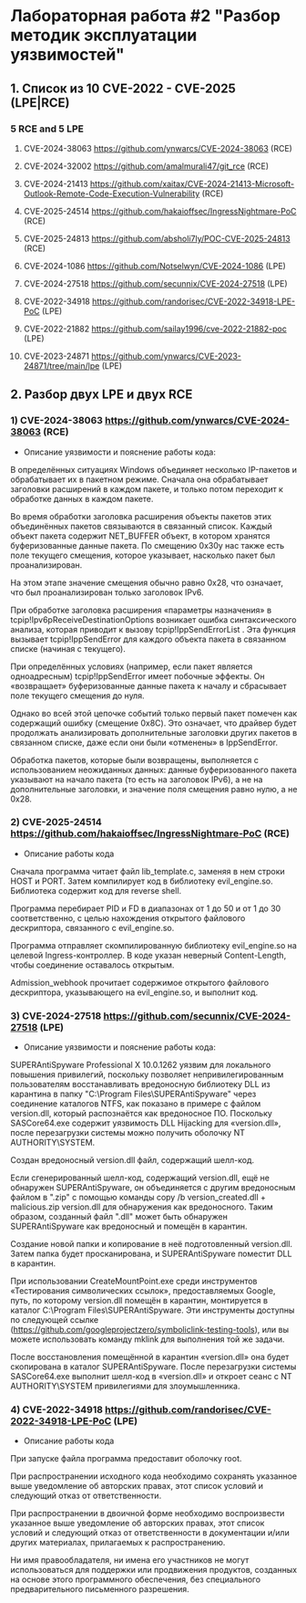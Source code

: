# Лабораторная работа #2 "Разбор методик эксплуатации уязвимостей"

## 1. Список из 10 CVE-2022 - CVE-2025 (LPE|RCE)

### 5 RCE and 5 LPE

1) CVE-2024-38063    https://github.com/ynwarcs/CVE-2024-38063 (RCE)

2) CVE-2024-32002    https://github.com/amalmurali47/git_rce (RCE)

3) CVE-2024-21413    https://github.com/xaitax/CVE-2024-21413-Microsoft-Outlook-Remote-Code-Execution-Vulnerability (RCE)

4) CVE-2025-24514    https://github.com/hakaioffsec/IngressNightmare-PoC (RCE)

5) CVE-2025-24813    https://github.com/absholi7ly/POC-CVE-2025-24813 (RCE)

6) CVE-2024-1086    https://github.com/Notselwyn/CVE-2024-1086 (LPE)

7) CVE-2024-27518    https://github.com/secunnix/CVE-2024-27518 (LPE)

8) CVE-2022-34918    https://github.com/randorisec/CVE-2022-34918-LPE-PoC (LPE)

9) CVE-2022-21882    https://github.com/sailay1996/cve-2022-21882-poc (LPE)

10) CVE-2023-24871    https://github.com/ynwarcs/CVE-2023-24871/tree/main/lpe (LPE)

## 2. Разбор двух LPE и двух RCE

### 1) CVE-2024-38063    https://github.com/ynwarcs/CVE-2024-38063 (RCE)

- Описание уязвимости и пояснение работы кода:

В определённых ситуациях Windows объединяет несколько IP-пакетов и обрабатывает их в пакетном режиме. Сначала она обрабатывает заголовки расширений в каждом пакете, и только потом переходит к обработке данных в каждом пакете.

Во время обработки заголовка расширения объекты пакетов этих объединённых пакетов связываются в связанный список. Каждый объект пакета содержит NET_BUFFER объект, в котором хранятся буферизованные данные пакета. По смещению 0x30у нас также есть поле текущего смещения, которое указывает, насколько пакет был проанализирован. 

На этом этапе значение смещения обычно равно 0x28, что означает, что был проанализирован только заголовок IPv6.

При обработке заголовка расширения «параметры назначения» в tcpip!Ipv6pReceiveDestinationOptions возникает ошибка синтаксического анализа, которая приводит к вызову tcpip!IppSendErrorList . Эта функция вызывает tcpip!IppSendError для каждого объекта пакета в связанном списке (начиная с текущего).

При определённых условиях (например, если пакет является одноадресным) tcpip!IppSendError имеет побочные эффекты. Он «возвращает» буферизованные данные пакета к началу и сбрасывает поле текущего смещения до нуля.

Однако во всей этой цепочке событий только первый пакет помечен как содержащий ошибку (смещение 0x8C). Это означает, что драйвер будет продолжать анализировать дополнительные заголовки других пакетов в связанном списке, даже если они были «отменены» в IppSendError.

Обработка пакетов, которые были возвращены, выполняется с использованием неожиданных данных: данные буферизованного пакета указывают на начало пакета (то есть на заголовок IPv6), а не на дополнительные заголовки, и значение поля смещения равно нулю, а не 0x28.

### 2) CVE-2025-24514    https://github.com/hakaioffsec/IngressNightmare-PoC (RCE)

-	Описание работы кода

Сначала программа читает файл lib_template.c, заменяя в нем строки HOST и PORT. Затем компилирует код в библиотеку evil_engine.so. Библиотека содержит код для reverse shell.

Программа перебирает PID и FD в диапазонах от 1 до 50 и от 1 до 30 соответственно, с целью нахождения открытого файлового дескриптора, связанного с evil_engine.so.

Программа отправляет скомпилированную библиотеку evil_engine.so на целевой Ingress-контроллер. В коде указан неверный Content-Length, чтобы соединение оставалось открытым.

Admission_webhook прочитает содержимое открытого файлового дескриптора, указывающего на evil_engine.so, и выполнит код.

### 3) CVE-2024-27518    https://github.com/secunnix/CVE-2024-27518 (LPE)

- Описание уязвимости и пояснение работы кода:

SUPERAntiSpyware Professional X 10.0.1262 уязвим для локального повышения привилегий, поскольку позволяет непривилегированным пользователям восстанавливать вредоносную библиотеку DLL из карантина в папку "C:\Program Files\SUPERAntiSpyware" через соединение каталогов NTFS, как показано в примере с файлом version.dll, который распознаётся как вредоносное ПО. Поскольку SASCore64.exe содержит уязвимость DLL Hijacking для «version.dll», после перезагрузки системы можно получить оболочку NT AUTHORITY\SYSTEM.

Создан вредоносный version.dll файл, содержащий шелл-код.

Если сгенерированный шелл-код, содержащий version.dll, ещё не обнаружен SUPERAntiSpyware, он объединяется с другим вредоносным файлом в ".zip" с помощью команды copy /b version_created.dll + malicious.zip version.dll для обнаружения как вредоносного. Таким образом, созданный файл ".dll" может быть обнаружен SUPERAntiSpyware как вредоносный и помещён в карантин.

Создание новой папки и копирование в неё подготовленный version.dll. Затем папка будет просканирована, и SUPERAntiSpyware поместит DLL в карантин.

При использовании CreateMountPoint.exe среди инструментов «Тестирования символических ссылок», предоставляемых Google, путь, по которому version.dll помещён в карантин, монтируется в каталог C:\Program Files\SUPERAntiSpyware. Эти инструменты доступны по следующей ссылке (https://github.com/googleprojectzero/symboliclink-testing-tools), или вы можете использовать команду mklink для выполнения той же задачи.

После восстановления помещённой в карантин «version.dll» она будет скопирована в каталог SUPERAntiSpyware. После перезагрузки системы SASCore64.exe выполнит шелл-код в «version.dll» и откроет сеанс с NT AUTHORITY\SYSTEM привилегиями для злоумышленника.

### 4) CVE-2022-34918    https://github.com/randorisec/CVE-2022-34918-LPE-PoC (LPE)

-	Описание работы кода

При запуске файла программа предоставит оболочку root.

При распространении исходного кода необходимо сохранять указанное выше уведомление об авторских правах, этот список условий и следующий отказ от ответственности.

При распространении в двоичной форме необходимо воспроизвести указанное выше уведомление об авторских правах, этот список условий и следующий отказ от ответственности в документации и/или других материалах, прилагаемых к распространению.

Ни имя правообладателя, ни имена его участников не могут использоваться для поддержки или продвижения продуктов, созданных на основе этого программного обеспечения, без специального предварительного письменного разрешения.
